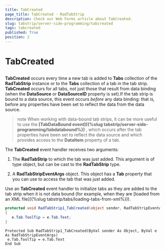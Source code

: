 ```yaml
---
title: TabCreated
page_title: TabCreated - RadTabStrip
description: Check our Web Forms article about TabCreated.
slug: tabstrip/server-side-programming/tabcreated
tags: tabcreated
published: True
position: 2
---
```


# TabCreated

## 

**TabCreated** occurs every time a new tab is added to **Tabs** collection of the **RadTabStrip** instance or to the **Tabs** collection of a tab in the tab strip. **TabCreated** occurs for all tabs, not just those that result from data binding (when the **DataSource** or **DataSourceID** property is set).If the tab strip is bound to a data source, this event occurs *before* any data binding: that is, before any properties have been set to reflect the data from the data source.

>note When working with data-bound tab strips, it can be more useful to use the **[TabDataBound event]({%slug tabstrip/server-side-programming/tabdatabound%})** , which occurs after the tab properties have been set to reflect the data source and which provides access to the **DataItem** property of a tab.
>


The **TabCreated** event handler receives two arguments:

1. The **RadTabStrip** to which the tab was just added. This argument is of type object, but can be cast to the **RadTabStrip** type.

1. A **RadTabStripEventArgs** object. This object has a **Tab** property that you can use to access the tab that was just added.

Use an **TabCreated** event handler to initialize tabs as they are added to the tab strip when it is not data bound (for example, when they are [loaded from an XML file]({%slug tabstrip/tabs/loading-tabs-from-xml%})).

````C#	
protected void RadTabStrip1_TabCreated(object sender, RadTabStripEventArgs e)
{
   e.Tab.ToolTip = e.Tab.Text;
} 				
````
````VB.NET	
Protected Sub RadTabStrip1_TabCreated(ByVal sender As Object, ByVal e As RadTabStripEventArgs)
 e.Tab.ToolTip = e.Tab.Text
End Sub 	
````

